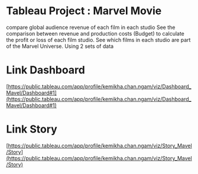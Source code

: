 # Tableau Project : Marvel Movie 
compare global audience revenue of each film in each studio See the comparison between revenue and production costs (Budget) to calculate 
the profit or loss of each film studio. See which films in each studio are part of the Marvel Universe. Using 2 sets of data
# Link Dashboard
[https://public.tableau.com/app/profile/kemikha.chan.ngam/viz/Dashboard_Mavel/Dashboard#1](https://public.tableau.com/app/profile/kemikha.chan.ngam/viz/Dashboard_Mavel/Dashboard#1)
# Link Story
[https://public.tableau.com/app/profile/kemikha.chan.ngam/viz/Story_Mavel/Story](https://public.tableau.com/app/profile/kemikha.chan.ngam/viz/Story_Mavel/Story)
